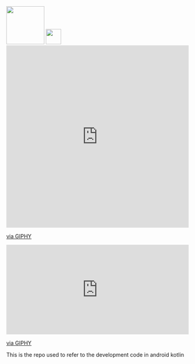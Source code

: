 <img src="https://media.giphy.com/media/v1.Y2lkPTc5MGI3NjExaXVlZGUxajF1amYxN3p3Y2FyYTE1Z2puZXE5ajdpbm1taWY5aXZkaiZlcD12MV9pbnRlcm5hbF9naWZfYnlfaWQmY3Q9Zw/eiwO2OEkCV7cwvIQKq/giphy.gif" width="100" height="100" />
<img src="https://media.giphy.com/media/vFKqnCdLPNOKc/giphy.gif" width="40" height="40" />
<iframe src="https://giphy.com/embed/llarwdtFqG63IlqUR1" width="480" height="480" frameBorder="0" class="giphy-embed" allowFullScreen></iframe><p><a href="https://giphy.com/gifs/GDevs-android-developer-summit-llarwdtFqG63IlqUR1">via GIPHY</a></p>
<iframe src="https://giphy.com/embed/eiwO2OEkCV7cwvIQKq" width="480" height="236" frameBorder="0" class="giphy-embed" allowFullScreen></iframe><p><a href="https://giphy.com/gifs/GDevs-android-developer-summit-eiwO2OEkCV7cwvIQKq">via GIPHY</a></p>


This is the repo used to refer to the development code in android kotlin
